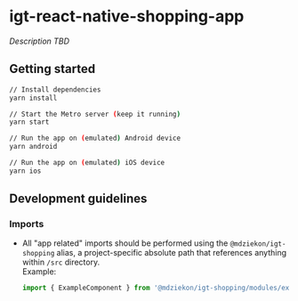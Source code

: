 # igt-react-native-shopping-app

_Description TBD_

## Getting started

```bash
// Install dependencies
yarn install

// Start the Metro server (keep it running)
yarn start

// Run the app on (emulated) Android device
yarn android

// Run the app on (emulated) iOS device
yarn ios
```

## Development guidelines

### Imports

- All "app related" imports should be performed using the `@mdziekon/igt-shopping` alias, a project-specific absolute path that references anything within `/src` directory.  
  Example:  
  ```typescript
  import { ExampleComponent } from '@mdziekon/igt-shopping/modules/example/components/Example.component';
  ```

